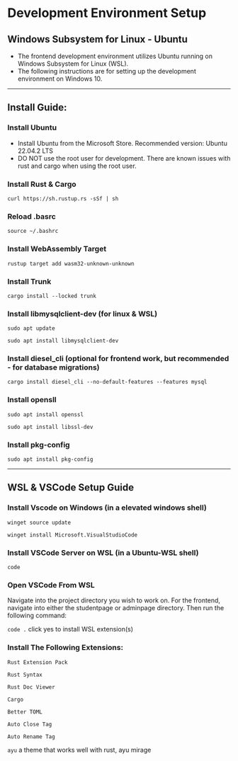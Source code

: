 # Development Environment Setup

## Windows Subsystem for Linux - Ubuntu

- The frontend development environment utilizes Ubuntu running on Windows Subsystem for Linux (WSL).
- The following instructions are for setting up the development environment on Windows 10.

---

## Install Guide:

### Install Ubuntu

- Install Ubuntu from the Microsoft Store. Recommended version: Ubuntu 22.04.2 LTS
- DO NOT use the root user for development. There are known issues with rust and cargo when using the root user.

### Install Rust & Cargo

`curl https://sh.rustup.rs -sSf | sh`

### Reload .basrc

`source ~/.bashrc`

### Install WebAssembly Target

`rustup target add wasm32-unknown-unknown`

### Install Trunk

`cargo install --locked trunk`

### Install libmysqlclient-dev (for linux & WSL)

`sudo apt update`

`sudo apt install libmysqlclient-dev`

### Install diesel_cli (optional for frontend work, but recommended - for database migrations)

`cargo install diesel_cli --no-default-features --features mysql`

### Install opensll

`sudo apt install openssl`

`sudo apt install libssl-dev`

### Install pkg-config

`sudo apt install pkg-config`

---

## WSL & VSCode Setup Guide

### Install Vscode on Windows (in a elevated windows shell)

`winget source update`

`winget install Microsoft.VisualStudioCode`

### Install VSCode Server on WSL (in a Ubuntu-WSL shell)

`code`

### Open VSCode From WSL

Navigate into the project directory you wish to work on.
For the frontend, navigate into either the studentpage or adminpage directory.
Then run the following command:

`code .` click yes to install WSL extension(s)

### Install The Following Extensions:

`Rust Extension Pack`

`Rust Syntax`

`Rust Doc Viewer`

`Cargo`

`Better TOML`

`Auto Close Tag`

`Auto Rename Tag`

`ayu` a theme that works well with rust, ayu mirage
